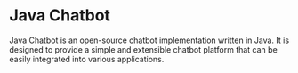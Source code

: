 # Java Chatbot

Java Chatbot is an open-source chatbot implementation written in Java. It is designed to provide a simple and extensible chatbot platform that can be easily integrated into various applications.


